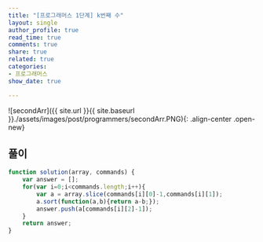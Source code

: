```yaml
---
title: "[프로그래머스 1단계] k번째 수"
layout: single
author_profile: true
read_time: true
comments: true
share: true
related: true
categories:
- 프로그래머스
show_date: true

---
```


![secondArr]({{ site.url }}{{ site.baseurl }}./assets/images/post/programmers/secondArr.PNG){: .align-center .open-new}

## 풀이
```js
function solution(array, commands) {
    var answer = [];
    for(var i=0;i<commands.length;i++){
        var a = array.slice(commands[i][0]-1,commands[i][1]);
        a.sort(function(a,b){return a-b;});
        answer.push(a[commands[i][2]-1]);
    }
    return answer;
}
```

